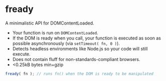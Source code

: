 # fready

A minimalistic API for DOMContentLoaded.  

- Your function is run on `DOMContentLoaded`.
- If the DOM is ready when you call, your function is executed as soon as possible asynchronously (via `setTimeout( fn, 0 )`).
- Detects headless environments like Node.js so your code will still execute.
- Does not contain fluff for non-standards-compliant browsers.
- <0.25kB bytes min+gzip

```js
fready( fn ); // runs fn() when the DOM is ready to be manipulated
```
